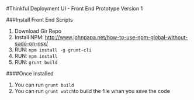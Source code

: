 #Thinkful Deployment UI  - Front End Prototype 
Version 1

###Install Front End Scripts

1) Download Gir Repo
2) Install NPM: http://www.johnpapa.net/how-to-use-npm-global-without-sudo-on-osx/
3) RUN: ```npm install -g grunt-cli```
4) RUN: ```npm install```
5) RUN: ```grunt build```

####Once installed 
1) You can run ```grunt build``` 
2) You can run ```grunt watch```to build the file whan you save the code


